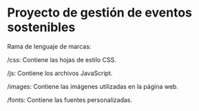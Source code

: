 # Proyecto de gestión de eventos sostenibles

Rama de lenguaje de marcas:

/css: Contiene las hojas de estilo CSS.

/js: Contiene los archivos JavaScript.

/images: Contiene las imágenes utilizadas en la página web.

/fonts: Contiene las fuentes personalizadas.
